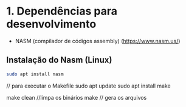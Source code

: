 # 1. Dependências para desenvolvimento

- NASM (compilador de códigos assembly) (https://www.nasm.us/)

## Instalação do Nasm (Linux)

```bash
sudo apt install nasm
```

// para executar o Makefile
sudo apt update
sudo apt install make

make clean //limpa os binários
make // gera os arquivos

